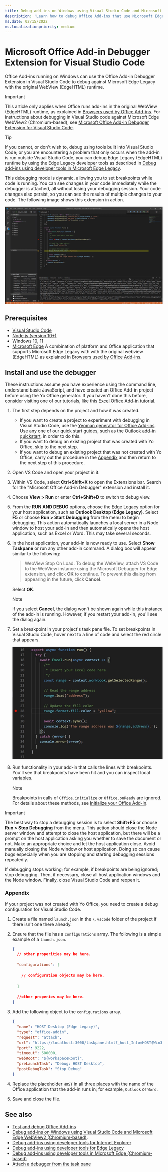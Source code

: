 ```yaml
---
title: Debug add-ins on Windows using Visual Studio Code and Microsoft Edge legacy WebView (EdgeHTML)
description: 'Learn how to debug Office Add-ins that use Microsoft Edge Legacy WebView (EdgeHTML) by using the Office Add-in Debugger Extension in VS Code.'
ms.date: 02/15/2022
ms.localizationpriority: medium
---
```


# Microsoft Office Add-in Debugger Extension for Visual Studio Code

Office Add-ins running on Windows can use the Office Add-in Debugger Extension in Visual Studio Code to debug against Microsoft Edge Legacy with the original WebView (EdgeHTML) runtime. 

> [!IMPORTANT]
> This article only applies when Office runs add-ins in the original WebView (EdgeHTML) runtime, as explained in [Browsers used by Office Add-ins](../concepts/browsers-used-by-office-web-add-ins.md). For instructions about debugging in Visual Studio code against Microsoft Edge WebView2 (Chromium-based), see [Microsoft Office Add-in Debugger Extension for Visual Studio Code](debug-desktop-using-edge-chromium.md).

> [!TIP]
> If you cannot, or don't wish to, debug using tools built into Visual Studio Code; or you are encountering a problem that only occurs when the add-in is run outside Visual Studio Code, you can debug Edge Legacy (EdgeHTML) runtime by using the Edge Legacy developer tools as described in [Debug add-ins using developer tools in Microsoft Edge Legacy](debug-add-ins-using-devtools-edge-legacy.md).

This debugging mode is dynamic, allowing you to set breakpoints while code is running. You can see changes in your code immediately while the debugger is attached, all without losing your debugging session. Your code changes also persist, so you can see the results of multiple changes to your code. The following image shows this extension in action.

![Office Add-in Debugger Extension debugging a section of Excel add-ins.](../images/vs-debugger-extension-for-office-addins.jpg)

## Prerequisites

- [Visual Studio Code](https://code.visualstudio.com/)
- [Node.js (version 10+)](https://nodejs.org/)
- Windows 10, 11
- [Microsoft Edge](https://www.microsoft.com/edge) A combination of platform and Office application that supports Microsoft Edge Legacy with with the original webview (EdgeHTML) as explained in [Browsers used by Office Add-ins](../concepts/browsers-used-by-office-web-add-ins.md).

## Install and use the debugger

These instructions assume you have experience using the command line, understand basic JavaScript, and have created an Office Add-in project before using the Yo Office generator. If you haven't done this before, consider visiting one of our tutorials, like this [Excel Office Add-in tutorial](../tutorials/excel-tutorial.md).

1. The first step depends on the project and how it was created.

   - If you want to create a project to experiment with debugging in Visual Studio Code, use the [Yeoman generator for Office Add-ins](https://github.com/OfficeDev/generator-office). Use any one of our quick start guides, such as the [Outlook add-in quickstart](../quickstarts/outlook-quickstart.md), in order to do this. 
   - If you want to debug an existing project that was created with Yo Office, skip to the next step.
   - If you want to debug an existing project that was not created with Yo Office, carry out the procedure in the [Appendix](#appendix) and then return to the next step of this procedure.


1. Open VS Code and open your project in it. 

1. Within VS Code, select **Ctrl+Shift+X** to open the Extensions bar. Search for the "Microsoft Office Add-in Debugger" extension and install it.

1. Choose  **View > Run** or enter **Ctrl+Shift+D** to switch to debug view.

1. From the **RUN AND DEBUG** options, choose the Edge Legacy option for your host application, such as **Outlook Desktop (Edge Legacy)**. Select **F5** or choose **Run > Start Debugging** from the menu to begin debugging. This action automatically launches a local server in a Node window to host your add-in and then automatically opens the host application, such as Excel or Word. This may take several seconds.

1. In the host application, your add-in is now ready to use. Select **Show Taskpane** or run any other add-in command. A dialog box will appear similar to the following:

   > WebView Stop On Load.
   > To debug the WebView, attach VS Code to the WebView instance using the Microsoft Debugger for Edge extension, and click **OK** to continue. To prevent this dialog from appearing in the future, click **Cancel**.

   Select **OK**.

   > [!NOTE]
   > If you select **Cancel**, the dialog won't be shown again while this instance of the add-in is running. However, if you restart your add-in, you'll see the dialog again.

1. Set a breakpoint in your project's task pane file. To set breakpoints in Visual Studio Code, hover next to a line of code and select the red circle that appears.

    ![Red circle appears on a line of code in Visual Studio Code.](../images/set-breakpoint.jpg)

1. Run functionality in your add-in that calls the lines with breakpoints. You'll see that breakpoints have been hit and you can inspect local variables.

   > [!NOTE]
   > Breakpoints in calls of `Office.initialize` or `Office.onReady` are ignored. For details about these methods, see [Initialize your Office Add-in](../develop/initialize-add-in.md).

> [!IMPORTANT]
> The best way to stop a debugging session is to select **Shift+F5** or choose **Run > Stop Debugging** from the menu. This action should close the Node server window and attempt to close the host application, but there will be a prompt on the host application asking you whether to save the document or not. Make an appropriate choice and let the host application close. Avoid manually closing the Node window or host application. Doing so can cause bugs especially when you are stopping and starting debugging sessions repeatedly.
>
> If debugging stops working; for example, if breakpoints are being ignored; stop debugging. Then, if necessary, close all host application windows and the Node window. Finally, close Visual Studio Code and reopen it.

### Appendix

If your project was not created with Yo Office, you need to create a debug configuration for Visual Studio Code. 

1. Create a file named `launch.json` in the `\.vscode` folder of the project if there isn't one there already. 
1. Ensure that the file has a `configurations` array. The following is a simple example of a `launch.json`.

    ```json
    {
      // other properities may be here.

      "configurations": [

        // configuration objects may be here.

      ]

      //other properies may be here.
    }
    ```

1. Add the following object to the `configurations` array.

    ```json
    {
      "name": "HOST Desktop (Edge Legacy)",
      "type": "office-addin",
      "request": "attach",
      "url": "https://localhost:3000/taskpane.html?_host_Info=HOST$Win32$16.01$en-US$$$$0",
      "port": 9222,
      "timeout": 600000,
      "webRoot": "${workspaceRoot}",
      "preLaunchTask": "Debug: HOST Desktop",
      "postDebugTask": "Stop Debug"
    }
    ```

1. Replace the placeholder `HOST` in all three places with the name of the Office application that the add-in runs in; for example, `Outlook` or `Word`.
1. Save and close the file.

## See also

- [Test and debug Office Add-ins](test-debug-office-add-ins.md)
- [Debug add-ins on Windows using Visual Studio Code and Microsoft Edge WebView2 (Chromium-based)](debug-desktop-using-edge-chromium.md).
- [Debug add-ins using developer tools for Internet Explorer](debug-add-ins-using-f12-tools-ie.md)
- [Debug add-ins using developer tools for Edge Legacy](debug-add-ins-using-devtools-edge-legacy.md)
- [Debug add-ins using developer tools in Microsoft Edge (Chromium-based)](debug-add-ins-using-devtools-edge-chromium.md)
- [Attach a debugger from the task pane](attach-debugger-from-task-pane.md)
